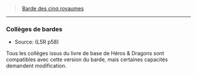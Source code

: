 ﻿---
!GenericItem
Id: l5r_bard_hd.md#collèges-de-bardes
ParentLink: l5r_bard_hd.md#barde-des-cinq-royaumes
Name: Collèges de bardes
ParentName: Barde des cinq royaumes
NameLevel: 3
Source: (L5R p58)
Attributes: {}
---
> [Barde des cinq royaumes](hd_l5r_bard.md)

---

### Collèges de bardes

- Source: (L5R p58)

Tous les collèges issus du livre de base de Héros & Dragons sont compatibles avec cette version du barde, mais certaines capacités demandent modification.

